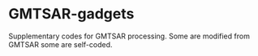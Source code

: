 # GMTSAR-gadgets

Supplementary codes for GMTSAR processing. Some are modified from GMTSAR some are self-coded.


